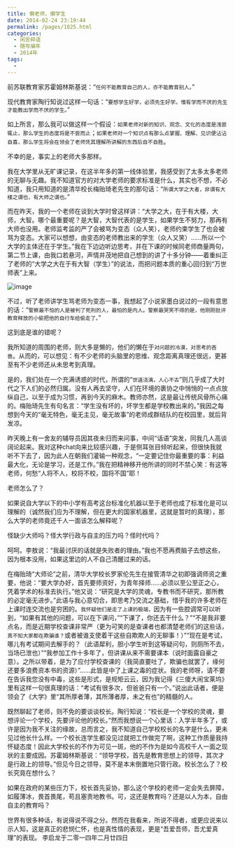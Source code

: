 ```yaml
---
title: 懒老师，懒学生
date: 2014-02-24 23:19:44
permalink: /pages/1025.html
categories:
  - 闲言碎语
  - 随写编年
  - 2014年
tags:
  - 
---
```


前苏联教育家苏霍姆林斯基说：“`任何不能教育自己的人，亦不能教育别人。`”

现代教育家陶行知说过这样一句话：“`要想学生好学，必须先生好学。惟有学而不厌的先生才能教出学而不厌的学生。`”

如上所言，那么我可以做这样一个假设：`如果老师对新的知识、观念、文化的态度是浅尝辄止，那么学生的态度将是不尝而止`；`如果老师对一个知识点有那么点掌握、理解、见识便沾沾自喜，那么学生将会在领会了老师凭其理解所讲解的东西后自不自胜`。

不幸的是，事实上的老师大多那样。

我在大学里从无旷课记录，在这半年多的第一线体验里，我感受到了太多太多老师的无聊与无趣。我不知道官方的对大学老师的要求标准是什么，其实也不想，不必知道，我只用知道的是清华校长梅贻琦老先生的那句话：“`所谓大学之大者，非谓有大楼之谓也，有大师之谓也。`”

而在昨天，我的一个老师在谈到大学时曾这样讲：“大学之大，在于有大楼，大师，大智。哪个最重要呢？是大智，大智代表的是学生，如果学生不努力，那再有大师也没用。老师监考监的严了会被骂为变态（众人笑），老师约束学生了也会被骂为变态。大家可以想想，由变态的老师教出来的学生（众人又笑）……所以一个大学的主体还在于学生。”我在下边边听边思考，并在下课的时候同老师商量两句，第二节上课，由我口若悬河，声情并茂地把自己想到的讲了十多分钟——着重纠正了老师的“大学之大在于有大智（学生）”的说法，而把问题本质的重心回归到“万世师表”上来。

![image](https://tvax4.sinaimg.cn/large/008k1Yt0ly1gs30nb2qz9j30np0hs7q4.jpg)

不过，听了老师讲学生骂老师为变态一事，我想起了小说家墨白说过的一段有意思的话：“`警察最不怕的人是被判了死刑的人，最怕的是内人。警察最哭笑不得的是，他刚刚批评教育释放的小偷把他的自行车给偷走了。`”

这到底是谁的错呢？

我所知道的周围的老师，则大多是懒的，他们的懒在于`对问题的冷漠，对思考的吝啬`。从而的，可以想见：有不少老师的头脑里的思维、观念距离真理还很远，更甚至有不少老师还从未思考到真理。

是的，我们处在一个充满诱惑的时代，所谓的“`世道浇漓，人心不古`”则几乎成了大时代之下人们的必然归属。没有人再去坚守，人们在环境的裹协之中悄悄的一点点放纵自己，以至于成为习惯，再到今天的麻木。教师亦然，这是最让传统风骨所心痛的。梅贻琦先生有句名言：“学生没有坏的，坏学生都是学校教出来的。”我因之每想到今天的“毫无特色，毫无主见，毫无故事”的老师成群结队的在校园里，就后背发凉。

昨天晚上有一舍友的辅导员因其夜未归而来问事，中间“话语”突发，同我几人高谈阔论起来。我对这种chat向来比较感兴趣，于是侧耳张目倾听起来，但很快我就听不下去了，因为此人在朝我们灌输一种观念，“一定要记住你最重要的事：利益最大化，无论是学习，还是工作。”我在把精神移开他所讲的同时不禁心笑：有这等老师，何愁“人将不人，校将不校，国将不国”耶！

老师怎么了？

如果说自大学以下的中小学有高考这台标准化机器以至于老师也成了标准化是可以理解的（诚然我们应为不理解，但在更大的国家机器里，这就是暂时的真理），那么大学的老师竟还千人一面该怎么解释呢？

怪缺少大师吗？怪大学行政与自主的压力吗？怪时代吗？

呵呵。李敖说：“我最讨厌的话就是失败者的理由。”我也不愿再费脑子去想这些，因为根本没用，如果这里边的人不自己清醒过来的话。

在梅贻琦“大师论”之前，清华大学校长罗家伦先生在接管清华之初即强调师资之重要，他说：“要大学办好，首先要师资好，为青年择师……必须以至公至正之心，凭着学术的标准去执行。”他又说：“研究是大学的灵魂，专教书而不研究，那所教的必定毫无进步。”此语与我心意切合，即思考乃交流之基础，惜乎我的许多老师在上课时连交流也是穷困的。`我怀疑他们是走了上课的极端，`因为有一些腔调常可以听到，“如果有其他的问题，可以在下课问，”“下课了，你还去干什么？”“不是我非要点名，而是近期学校查课非常严（更为可笑的是查课者也都清楚老师们的这些话，`真不知大家都在欺骗谁？`或者被谁支使着干这些自欺欺人的无聊事！）”“现在是考试，哪儿有考试期间去解手的？（此语犀利，胆小学生听到这等疑问句，则厕所不去，当场已泄也）”“我参加工作十多年了，但讲课从来不需要课本（说时面露自豪之意）。之所以带着，是为了应付学校查课的（我简直要吐了，欺骗也就罢了，缘何还要多浪费资本书的资源）”……此皆是中了上课之毒的症状。我的老师呀，请不要在告诉我您没有中毒，这些是形式，是规矩云云，因为我记得《三傻大闹宝莱坞》里有这样一句很真理的话：“考试有很多次，但爸爸只有一个。”说出此话者，便是领会了《大学》里“其所厚者薄，其所薄者厚，未之有也”的精髓的人。

既然聊起了老师，则不免的要谈谈校长。陶行知说：“校长是一个学校的灵魂，要想评论一个学校，先要评论他的校长。”然而我想说一个心里话：入学半年多了，或许是因为我不关注的缘故，总而言之，我不知道自己学校校长的名字是什么，更未见过他长什么样。一个校长连学生都没见过就把工作做完了啊，这种工作质量我持怀疑态度！因此大学校长的不作为可见一斑，他的不作为是如今高校千人一面之现状的主要成因。苏霍姆林斯基说：“领导学校，首先是教育思想上的领导，其次才是行政上的领导。”但见今日之领导，莫不是本末倒置地只管行政。校长怎么了？校长究竟在想什么？

如果在政府的某些压力下，校长首先妥协，那么这个学校的老师一定会失去屏障，如履薄冰，畏首畏尾，苟且塞责地教书。可，这还是教育吗？还是以人为本，自由自主的教育吗？

世界有很多种话，有说得说不得之分。然而在我看来，所说不得者，或更应说来以示人知，这是真正的悲悯仁怀，也是真性情的表现，更是“吾爱吾师，吾尤爱真理”的表现。
李启龙于二零一四年二月廿四日
